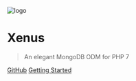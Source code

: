 ![logo](https://res.cloudinary.com/abellion/image/upload/v1535202916/icon_ofrkgv.png)

# Xenus

> An elegant MongoDB ODM for PHP 7

[GitHub](https://github.com/abellion/xenus/)
[Getting Started](#getting-started)
